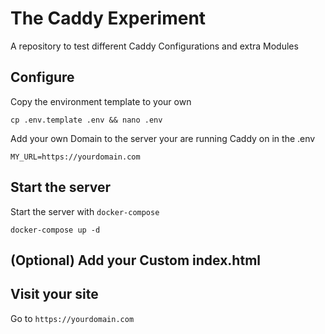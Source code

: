 # The Caddy Experiment
A repository to test different Caddy Configurations and extra Modules
## Configure
Copy the environment template to your own
```
cp .env.template .env && nano .env
```
Add your own Domain to the server your are running Caddy on in the .env
```
MY_URL=https://yourdomain.com
```
## Start the server
Start the server with `docker-compose`
```
docker-compose up -d
```
## (Optional) Add your Custom index.html

## Visit your site
Go to `https://yourdomain.com`

